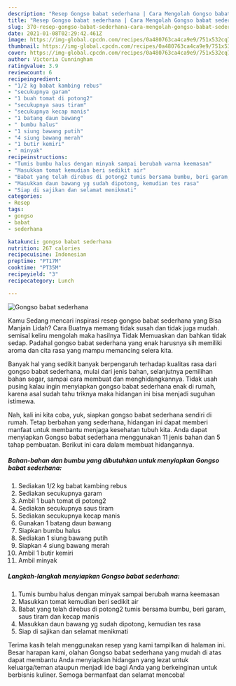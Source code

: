 ```yaml
---
description: "Resep Gongso babat sederhana | Cara Mengolah Gongso babat sederhana Yang Enak dan Simpel"
title: "Resep Gongso babat sederhana | Cara Mengolah Gongso babat sederhana Yang Enak dan Simpel"
slug: 370-resep-gongso-babat-sederhana-cara-mengolah-gongso-babat-sederhana-yang-enak-dan-simpel
date: 2021-01-08T02:29:42.461Z
image: https://img-global.cpcdn.com/recipes/0a480763ca4ca9e9/751x532cq70/gongso-babat-sederhana-foto-resep-utama.jpg
thumbnail: https://img-global.cpcdn.com/recipes/0a480763ca4ca9e9/751x532cq70/gongso-babat-sederhana-foto-resep-utama.jpg
cover: https://img-global.cpcdn.com/recipes/0a480763ca4ca9e9/751x532cq70/gongso-babat-sederhana-foto-resep-utama.jpg
author: Victoria Cunningham
ratingvalue: 3.9
reviewcount: 6
recipeingredient:
- "1/2 kg babat kambing rebus"
- "secukupnya garam"
- "1 buah tomat di potong2"
- "secukupnya saus tiram"
- "secukupnya kecap manis"
- "1 batang daun bawang"
- " bumbu halus"
- "1 siung bawang putih"
- "4 siung bawang merah"
- "1 butir kemiri"
- " minyak"
recipeinstructions:
- "Tumis bumbu halus dengan minyak sampai berubah warna keemasan"
- "Masukkan tomat kemudian beri sedikit air"
- "Babat yang telah direbus di potong2 tumis bersama bumbu, beri garam, saus tiram dan kecap manis"
- "Masukkan daun bawang yg sudah dipotong, kemudian tes rasa"
- "Siap di sajikan dan selamat menikmati"
categories:
- Resep
tags:
- gongso
- babat
- sederhana

katakunci: gongso babat sederhana 
nutrition: 267 calories
recipecuisine: Indonesian
preptime: "PT17M"
cooktime: "PT35M"
recipeyield: "3"
recipecategory: Lunch

---
```



![Gongso babat sederhana](https://img-global.cpcdn.com/recipes/0a480763ca4ca9e9/751x532cq70/gongso-babat-sederhana-foto-resep-utama.jpg)

Kamu Sedang mencari inspirasi resep gongso babat sederhana yang Bisa Manjain Lidah? Cara Buatnya memang tidak susah dan tidak juga mudah. semisal keliru mengolah maka hasilnya Tidak Memuaskan dan bahkan tidak sedap. Padahal gongso babat sederhana yang enak harusnya sih memiliki aroma dan cita rasa yang mampu memancing selera kita.

Banyak hal yang sedikit banyak berpengaruh terhadap kualitas rasa dari gongso babat sederhana, mulai dari jenis bahan, selanjutnya pemilihan bahan segar, sampai cara membuat dan menghidangkannya. Tidak usah pusing kalau ingin menyiapkan gongso babat sederhana enak di rumah, karena asal sudah tahu triknya maka hidangan ini bisa menjadi suguhan istimewa.




Nah, kali ini kita coba, yuk, siapkan gongso babat sederhana sendiri di rumah. Tetap berbahan yang sederhana, hidangan ini dapat memberi manfaat untuk membantu menjaga kesehatan tubuh kita. Anda dapat menyiapkan Gongso babat sederhana menggunakan 11 jenis bahan dan 5 tahap pembuatan. Berikut ini cara dalam membuat hidangannya.

<!--inarticleads1-->

##### Bahan-bahan dan bumbu yang dibutuhkan untuk menyiapkan Gongso babat sederhana:

1. Sediakan 1/2 kg babat kambing rebus
1. Sediakan secukupnya garam
1. Ambil 1 buah tomat di potong2
1. Sediakan secukupnya saus tiram
1. Sediakan secukupnya kecap manis
1. Gunakan 1 batang daun bawang
1. Siapkan  bumbu halus
1. Sediakan 1 siung bawang putih
1. Siapkan 4 siung bawang merah
1. Ambil 1 butir kemiri
1. Ambil  minyak




<!--inarticleads2-->

##### Langkah-langkah menyiapkan Gongso babat sederhana:

1. Tumis bumbu halus dengan minyak sampai berubah warna keemasan
1. Masukkan tomat kemudian beri sedikit air
1. Babat yang telah direbus di potong2 tumis bersama bumbu, beri garam, saus tiram dan kecap manis
1. Masukkan daun bawang yg sudah dipotong, kemudian tes rasa
1. Siap di sajikan dan selamat menikmati




Terima kasih telah menggunakan resep yang kami tampilkan di halaman ini. Besar harapan kami, olahan Gongso babat sederhana yang mudah di atas dapat membantu Anda menyiapkan hidangan yang lezat untuk keluarga/teman ataupun menjadi ide bagi Anda yang berkeinginan untuk berbisnis kuliner. Semoga bermanfaat dan selamat mencoba!
